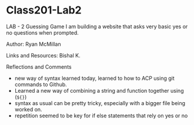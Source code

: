 # Class201-Lab2

LAB - 2
Guessing Game
I am building a website that asks very basic yes or no questions when prompted.

Author: Ryan McMillan

Links and Resources: Bishal K.

Reflections and Comments
- new way of syntax learned today, learned to how to ACP using git commands to Github.
- Learned a new way of combining a string and function together using (`${}`)
- syntax as usual can be pretty tricky, especially with a bigger file being worked on.
- repetition seemed to be key for if else statements that rely on yes or no